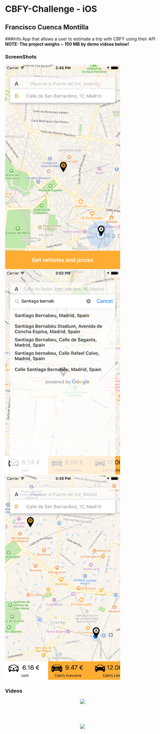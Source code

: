 # CBFY-Challenge - iOS

## Francisco Cuenca Montilla

###Info
App that allows a user to estimate a trip with CBFY using their API<br/>
<b>NOTE<b/>: The project weighs ~ 150 MB by demo videos below!

### ScreenShots
<p>
  <img src="https://github.com/pillayo/CBFY-Challenge/blob/master/Cabify%20Challenge/Images/cap1.png" width="375"/>
  <img src="https://github.com/pillayo/CBFY-Challenge/blob/master/Cabify%20Challenge/Images/cap2.png" width="375"/>
  <img src="https://github.com/pillayo/CBFY-Challenge/blob/master/Cabify%20Challenge/Images/cap3.png" width="375"/>
</p>

### Videos
<p align="center">
  <img src="https://github.com/pillayo/CBFY-Challenge/blob/master/Cabify%20Challenge/Images/cbfy-challenge-1.gif" width="450"/>  
</p><br/><br/>
<p align="center">
<img src="https://github.com/pillayo/CBFY-Challenge/blob/master/Cabify%20Challenge/Images/cbfy-challenge-2.gif" width="450"/>
</p>
